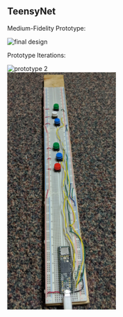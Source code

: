 ## TeensyNet

Medium-Fidelity Prototype:

<img src="./gallery/final.jpg" alt="final design" width="500"/>

<br />

Prototype Iterations:

<img src="./gallery/proto_2.jpg" alt="prototype 2" width="250"/>

<br />

<img src="./gallery/proto_1.jpg" alt="prototype 1" width="250"/>

